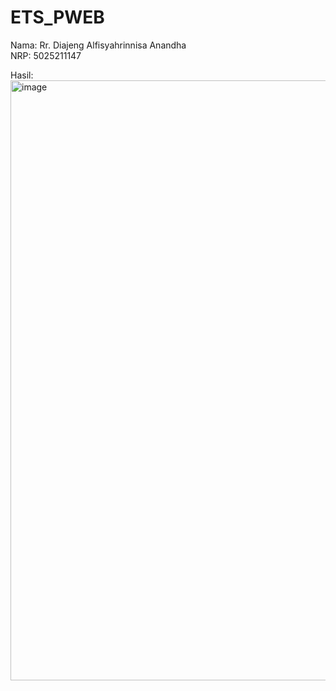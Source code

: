 # ETS_PWEB

Nama: Rr. Diajeng Alfisyahrinnisa Anandha  
NRP: 5025211147  

Hasil:  
<img width="960" alt="image" src="https://github.com/Rr-Diajeng/ETS_PWEB/assets/91377782/4b51749c-d646-4fc7-948a-37f7dc0c9fb7">

